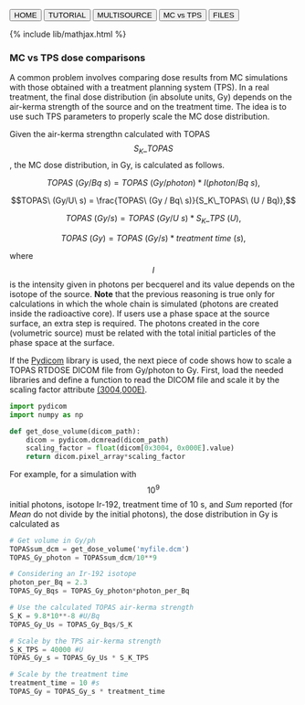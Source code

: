 <button onclick="window.location.href='https://fberumenm.github.io/TOPAS_tutorial_brachytherapy/';">HOME</button>
<button onclick="window.location.href='https://fberumenm.github.io/TOPAS_tutorial_brachytherapy/basic_tutorial';">TUTORIAL</button>
<button onclick="window.location.href='https://fberumenm.github.io/TOPAS_tutorial_brachytherapy/multisource';">MULTISOURCE</button>
<button onclick="window.location.href='https://fberumenm.github.io/TOPAS_tutorial_brachytherapy/mc_tps';">MC vs TPS</button>
<button onclick="window.location.href='https://github.com/fberumenm/TOPAS_tutorial_brachytherapy';">FILES</button>

{% include lib/mathjax.html %}
### MC vs TPS dose comparisons

A common problem involves comparing dose results from MC simulations with those obtained with a treatment planning system (TPS). In a real treatment, the final dose distribution (in absolute units, Gy) depends on the air-kerma strength of the source and on the treatment time. The idea is to use such TPS parameters to properly scale the MC dose distribution.

Given the air-kerma strengthn calculated with TOPAS $$S_K\_TOPAS$$, the MC dose distribution, in Gy, is calculated as follows.

$$
TOPAS\ (Gy/Bq\ s) = TOPAS\ (Gy/photon) * I (photon/Bq\ s),
$$

$$TOPAS\ (Gy/U\ s) =  \frac{TOPAS\ (Gy / Bq\ s)}{S_K\_TOPAS\ (U / Bq)},$$

$$TOPAS\ (Gy/s) = TOPAS\ (Gy/ U\ s) * S_K\_TPS\ (U),$$

$$TOPAS\ (Gy) = TOPAS\ (Gy/s) * treatment\ time\ (s),$$

where $$I$$ is the intensity given in photons per becquerel and its value depends on the isotope of the source. **Note** that the previous reasoning is true only for calculations in which the whole chain is simulated (photons are created inside the radioactive core). If users use a phase space at the source surface, an extra step is required. The photons created in the core (volumetric source) must be related with the total initial particles of the phase space at the surface.

If the [Pydicom](https://pydicom.github.io/) library is used, the next piece of code shows how to scale a TOPAS RTDOSE DICOM file from Gy/photon to Gy. First, load the needed libraries and define a function to read the DICOM file and scale it by the scaling factor attribute [(3004,000E)](https://dicom.innolitics.com/ciods/rt-dose/rt-dose/3004000e).

```python
import pydicom
import numpy as np

def get_dose_volume(dicom_path):
    dicom = pydicom.dcmread(dicom_path)
    scaling_factor = float(dicom[0x3004, 0x000E].value)
    return dicom.pixel_array*scaling_factor
```
For example, for a simulation with $$10^9$$ initial photons, isotope Ir-192, treatment time of 10 s, and _Sum_ reported (for _Mean_ do not divide by the initial photons), the dose distribution in Gy is calculated as

```python
# Get volume in Gy/ph
TOPASsum_dcm = get_dose_volume('myfile.dcm')
TOPAS_Gy_photon = TOPASsum_dcm/10**9

# Considering an Ir-192 isotope
photon_per_Bq = 2.3
TOPAS_Gy_Bqs = TOPAS_Gy_photon*photon_per_Bq

# Use the calculated TOPAS air-kerma strength 
S_K = 9.8*10**-8 #U/Bq
TOPAS_Gy_Us = TOPAS_Gy_Bqs/S_K

# Scale by the TPS air-kerma strength
S_K_TPS = 40000 #U
TOPAS_Gy_s = TOPAS_Gy_Us * S_K_TPS

# Scale by the treatment time
treatment_time = 10 #s
TOPAS_Gy = TOPAS_Gy_s * treatment_time
```
